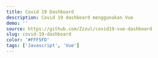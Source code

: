 ```yaml
---
title: Covid 19 Dashboard
description: Covid 19 dashboard menggunakan Vue
demo: ''
source: https://github.com/Zzzul/covid19-vue-dashboard
slug: covid-19-dashboard
color: '#FFF5FD'
tags: ['Javascript', 'Vue']
---
```

